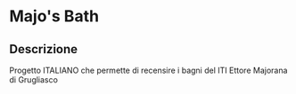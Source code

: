 # Majo's Bath

## Descrizione
Progetto ITALIANO che permette di recensire i bagni del ITI Ettore Majorana di Grugliasco
